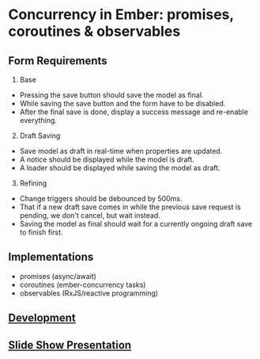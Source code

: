 # Concurrency in Ember: promises, coroutines & observables

## Form Requirements

1. Base
  * Pressing the save button should save the model as final.
  * While saving the save button and the form have to be disabled.
  * After the final save is done, display a success message and re-enable everything.
2. Draft Saving
  * Save model as draft in real-time when properties are updated.
  * A notice should be displayed while the model is draft.
  * A loader should be displayed while saving the model as draft.
3. Refining
  * Change triggers should be debounced by 500ms.
  * That if a new draft save comes in while the previous save request is pending, we don't cancel, but wait instead.
  * Saving the model as final should wait for a currently ongoing draft save to finish first.

## Implementations

* promises (async/await)
* coroutines (ember-concurrency tasks)
* observables (RxJS/reactive programming)

## [Development](docs/DEVELOPMENT.md)

## [Slide Show Presentation](docs/PRESENTATION.md)

